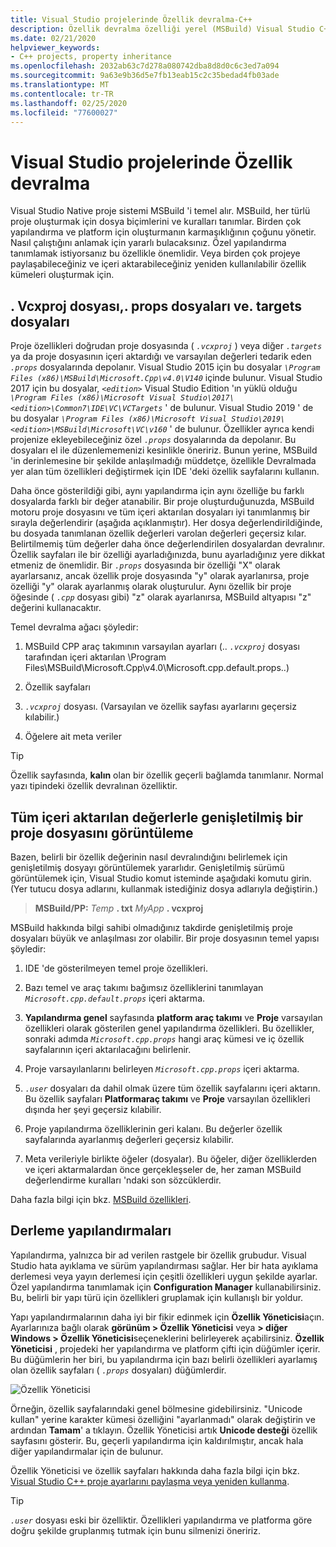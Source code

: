 ```yaml
---
title: Visual Studio projelerinde Özellik devralma-C++
description: Özellik devralma özelliği yerel (MSBuild) Visual Studio C++ projelerinde nasıl kullanılır.
ms.date: 02/21/2020
helpviewer_keywords:
- C++ projects, property inheritance
ms.openlocfilehash: 2032ab63c7d278a080742dba8d8d0c6c3ed7a094
ms.sourcegitcommit: 9a63e9b36d5e7fb13eab15c2c35bedad4fb03ade
ms.translationtype: MT
ms.contentlocale: tr-TR
ms.lasthandoff: 02/25/2020
ms.locfileid: "77600027"
---
```

# <a name="property-inheritance-in-visual-studio-projects"></a>Visual Studio projelerinde Özellik devralma

Visual Studio Native proje sistemi MSBuild 'i temel alır. MSBuild, her türlü proje oluşturmak için dosya biçimlerini ve kuralları tanımlar. Birden çok yapılandırma ve platform için oluşturmanın karmaşıklığının çoğunu yönetir. Nasıl çalıştığını anlamak için yararlı bulacaksınız. Özel yapılandırma tanımlamak istiyorsanız bu özellikle önemlidir. Veya birden çok projeye paylaşabileceğiniz ve içeri aktarabileceğiniz yeniden kullanılabilir özellik kümeleri oluşturmak için.

## <a name="the-vcxproj-file-props-files-and-targets-files"></a>. Vcxproj dosyası,. props dosyaları ve. targets dosyaları

Proje özellikleri doğrudan proje dosyasında ( *`.vcxproj`* ) veya diğer *`.targets`* ya da proje dosyasının içeri aktardığı ve varsayılan değerleri tedarik eden *`.props`* dosyalarında depolanır. Visual Studio 2015 için bu dosyalar *`\Program Files (x86)\MSBuild\Microsoft.Cpp\v4.0\V140`* içinde bulunur. Visual Studio 2017 için bu dosyalar, *`<edition>`* Visual Studio Edition 'ın yüklü olduğu *`\Program Files (x86)\Microsoft Visual Studio\2017\<edition>\Common7\IDE\VC\VCTargets`* ' de bulunur. Visual Studio 2019 ' de bu dosyalar *`\Program Files (x86)\Microsoft Visual Studio\2019\<edition>\MSBuild\Microsoft\VC\v160`* ' de bulunur. Özellikler ayrıca kendi projenize ekleyebileceğiniz özel *`.props`* dosyalarında da depolanır. Bu dosyaları el ile düzenlememenizi kesinlikle öneririz. Bunun yerine, MSBuild 'in derinlemesine bir şekilde anlaşılmadığı müddetçe, özellikle Devralmada yer alan tüm özellikleri değiştirmek için IDE 'deki özellik sayfalarını kullanın.

Daha önce gösterildiği gibi, aynı yapılandırma için aynı özelliğe bu farklı dosyalarda farklı bir değer atanabilir. Bir proje oluşturduğunuzda, MSBuild motoru proje dosyasını ve tüm içeri aktarılan dosyaları iyi tanımlanmış bir sırayla değerlendirir (aşağıda açıklanmıştır). Her dosya değerlendirildiğinde, bu dosyada tanımlanan özellik değerleri varolan değerleri geçersiz kılar. Belirtilmemiş tüm değerler daha önce değerlendirilen dosyalardan devralınır. Özellik sayfaları ile bir özelliği ayarladığınızda, bunu ayarladığınız yere dikkat etmeniz de önemlidir. Bir *`.props`* dosyasında bir özelliği "X" olarak ayarlarsanız, ancak özellik proje dosyasında "y" olarak ayarlanırsa, proje özelliği "y" olarak ayarlanmış olarak oluşturulur. Aynı özellik bir proje öğesinde ( *`.cpp`* dosyası gibi) "z" olarak ayarlanırsa, MSBuild altyapısı "z" değerini kullanacaktır.

Temel devralma ağacı şöyledir:

1. MSBuild CPP araç takımının varsayılan ayarları (.. *`.vcxproj`* dosyası tarafından içeri aktarılan \Program Files\MSBuild\Microsoft.Cpp\v4.0\Microsoft.cpp.default.props..)

1. Özellik sayfaları

1. *`.vcxproj`* dosyası. (Varsayılan ve özellik sayfası ayarlarını geçersiz kılabilir.)

1. Öğelere ait meta veriler

> [!TIP]
> Özellik sayfasında, **kalın** olan bir özellik geçerli bağlamda tanımlanır. Normal yazı tipindeki özellik devralınan özelliktir.

## <a name="view-an-expanded-project-file-with-all-imported-values"></a>Tüm içeri aktarılan değerlerle genişletilmiş bir proje dosyasını görüntüleme

Bazen, belirli bir özellik değerinin nasıl devralındığını belirlemek için genişletilmiş dosyayı görüntülemek yararlıdır. Genişletilmiş sürümü görüntülemek için, Visual Studio komut isteminde aşağıdaki komutu girin. (Yer tutucu dosya adlarını, kullanmak istediğiniz dosya adlarıyla değiştirin.)

> **MSBuild/PP:** _Temp_ **. txt** _MyApp_ **. vcxproj**

MSBuild hakkında bilgi sahibi olmadığınız takdirde genişletilmiş proje dosyaları büyük ve anlaşılması zor olabilir. Bir proje dosyasının temel yapısı şöyledir:

1. IDE 'de gösterilmeyen temel proje özellikleri.

1. Bazı temel ve araç takımı bağımsız özelliklerini tanımlayan *`Microsoft.cpp.default.props`* içeri aktarma.

1. **Yapılandırma genel** sayfasında **platform araç takımı** ve **Proje** varsayılan özellikleri olarak gösterilen genel yapılandırma özellikleri. Bu özellikler, sonraki adımda *`Microsoft.cpp.props`* hangi araç kümesi ve iç özellik sayfalarının içeri aktarılacağını belirlenir.

1. Proje varsayılanlarını belirleyen *`Microsoft.cpp.props`* içeri aktarma.

1. *`.user`* dosyaları da dahil olmak üzere tüm özellik sayfalarını içeri aktarın. Bu özellik sayfaları **Platformaraç takımı** ve **Proje** varsayılan özellikleri dışında her şeyi geçersiz kılabilir.

1. Proje yapılandırma özelliklerinin geri kalanı. Bu değerler özellik sayfalarında ayarlanmış değerleri geçersiz kılabilir.

1. Meta verileriyle birlikte öğeler (dosyalar). Bu öğeler, diğer özelliklerden ve içeri aktarmalardan önce gerçekleşseler de, her zaman MSBuild değerlendirme kuralları 'ndaki son sözcüklerdir.

Daha fazla bilgi için bkz. [MSBuild özellikleri](/visualstudio/msbuild/msbuild-properties).

## <a name="build-configurations"></a>Derleme yapılandırmaları

Yapılandırma, yalnızca bir ad verilen rastgele bir özellik grubudur. Visual Studio hata ayıklama ve sürüm yapılandırması sağlar. Her bir hata ayıklama derlemesi veya yayın derlemesi için çeşitli özellikleri uygun şekilde ayarlar. Özel yapılandırma tanımlamak için **Configuration Manager** kullanabilirsiniz. Bu, belirli bir yapı türü için özellikleri gruplamak için kullanışlı bir yoldur.

Yapı yapılandırmalarının daha iyi bir fikir edinmek için **Özellik Yöneticisi**açın. Ayarlarınıza bağlı olarak **görünüm > Özellik Yöneticisi** veya **> diğer Windows > Özellik Yöneticisi**seçeneklerini belirleyerek açabilirsiniz. **Özellik Yöneticisi** , projedeki her yapılandırma ve platform çifti için düğümler içerir. Bu düğümlerin her biri, bu yapılandırma için bazı belirli özellikleri ayarlamış olan özellik sayfaları ( *`.props`* dosyaları) düğümlerdir.

![Özellik Yöneticisi](media/property-manager.png "Özellik Yöneticisi")

Örneğin, özellik sayfalarındaki genel bölmesine gidebilirsiniz. "Unicode kullan" yerine karakter kümesi özelliğini "ayarlanmadı" olarak değiştirin ve ardından **Tamam**' a tıklayın. Özellik Yöneticisi artık **Unicode desteği** özellik sayfasını gösterir. Bu, geçerli yapılandırma için kaldırılmıştır, ancak hala diğer yapılandırmalar için de bulunur.

Özellik Yöneticisi ve özellik sayfaları hakkında daha fazla bilgi için bkz. [Visual Studio C++ proje ayarlarını paylaşma veya yeniden kullanma](create-reusable-property-configurations.md).

> [!TIP]
> *`.user`* dosyası eski bir özelliktir. Özellikleri yapılandırma ve platforma göre doğru şekilde gruplanmış tutmak için bunu silmenizi öneririz.
